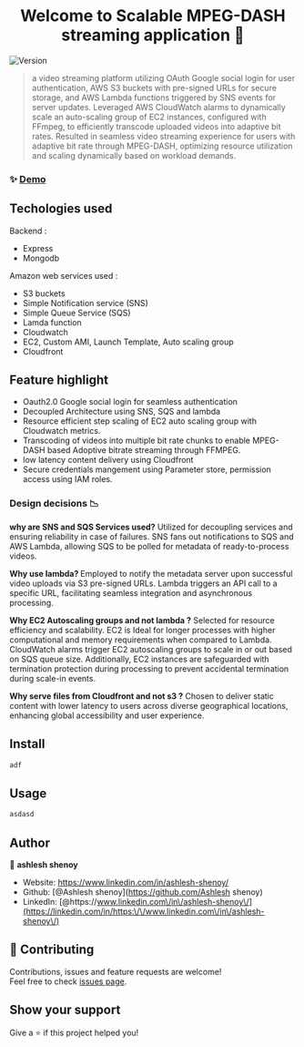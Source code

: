 <h1 align="center">Welcome to Scalable MPEG-DASH streaming application 👋</h1>
<p>
  <img alt="Version" src="https://img.shields.io/badge/version-1.0.0-blue.svg?cacheSeconds=2592000" />
</p>

> a video streaming platform utilizing OAuth Google social login for user authentication, AWS S3 buckets with pre-signed URLs for secure storage, and AWS Lambda functions triggered by SNS events for server updates. Leveraged AWS CloudWatch alarms to dynamically scale an auto-scaling group of EC2 instances, configured with FFmpeg, to efficiently transcode uploaded videos into adaptive bit rates. Resulted in seamless video streaming experience for users with adaptive bit rate through MPEG-DASH, optimizing resource utilization and scaling dynamically based on workload demands.

### ✨ [Demo](demo.youtube)

## Techologies used 
  <p>
      Backend : 
    <ul>
      <li>
          Express
      </li>
       <li>
          Mongodb
      </li>
    </ul>
  </p>
  <p>
    Amazon web services used :
    <ul>
      <li>
        S3 buckets 
      </li>
      <li>
        Simple Notification service (SNS)
      </li>
      <li>
        Simple Queue Service (SQS)
      </li>
      <li>
        Lamda function
      </li>
      <li>
        Cloudwatch
      </li>
      <li>
        EC2, Custom AMI, Launch Template, Auto scaling group
      </li>
      <li>
        Cloudfront
      </li>
    </ul>
  </p>

## Feature highlight

<ul>
  <li>
    Oauth2.0 Google social login for seamless authentication
  </li>
 <li>
    Decoupled Architecture using SNS, SQS and lambda
    
  </li>
   <li>
    Resource efficient step scaling of EC2 auto scaling group with Cloudwatch metrics.
    
  </li>
   <li>
    Transcoding of videos into multiple bit rate chunks to enable MPEG-DASH based Adoptive bitrate streaming through FFMPEG.
    
  </li>
   <li>
    low latency content delivery using Cloudfront 
    
  </li>
   <li>
    Secure credentials mangement using Parameter store, permission access using IAM roles.
    
  </li>
</ul>


### Design decisions 📉
<p>
<b> why are SNS and SQS Services used?</b> 
Utilized for decoupling services and ensuring reliability in case of failures. SNS fans out notifications to SQS and AWS Lambda, allowing SQS to be polled for metadata of ready-to-process videos.
</p>

<p>
<b>Why use lambda? </b> 
Employed to notify the metadata server upon successful video uploads via S3 pre-signed URLs. Lambda triggers an API call to a specific URL, facilitating seamless integration and asynchronous processing.
</p>

<p>
<b>Why EC2 Autoscaling groups and not lambda ?</b> 
Selected for resource efficiency and scalability. EC2 is Ideal for longer processes with higher computational and memory requirements when compared to Lambda. CloudWatch alarms trigger EC2 autoscaling groups to scale in or out based on SQS queue size. Additionally, EC2 instances are safeguarded with termination protection during processing to prevent accidental termination during scale-in events.
</p>

<p>
<b> Why serve files from Cloudfront and not s3 ?</b>  
Chosen to deliver static content with lower latency to users across diverse geographical locations, enhancing global accessibility and user experience.
</p>

## Install

```sh
adf
```

## Usage

```sh
asdasd
```

## Author

👤 **ashlesh shenoy**

* Website: https://www.linkedin.com/in/ashlesh-shenoy/
* Github: [@Ashlesh shenoy](https://github.com/Ashlesh shenoy)
* LinkedIn: [@https:\/\/www.linkedin.com\/in\/ashlesh-shenoy\/](https://linkedin.com/in/https:\/\/www.linkedin.com\/in\/ashlesh-shenoy\/)

## 🤝 Contributing

Contributions, issues and feature requests are welcome!<br />Feel free to check [issues page](https://www.linkedin.com/in/ashlesh-shenoy/). 

## Show your support

Give a ⭐️ if this project helped you!

